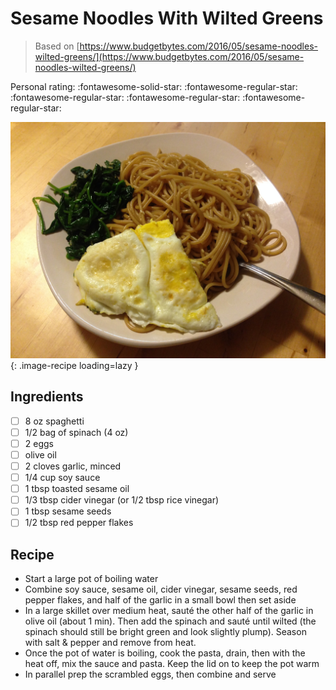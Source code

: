 <!-- Do not modify sections with "AUTO-*". They are updated by make.py -->

# Sesame Noodles With Wilted Greens

> Based on [https://www.budgetbytes.com/2016/05/sesame-noodles-wilted-greens/](https://www.budgetbytes.com/2016/05/sesame-noodles-wilted-greens/)

<!-- rating=1; (User can specify rating on scale of 1-5) -->
<!-- AUTO-UserRating -->
Personal rating: :fontawesome-solid-star: :fontawesome-regular-star: :fontawesome-regular-star: :fontawesome-regular-star: :fontawesome-regular-star:
<!-- /AUTO-UserRating -->

<!-- name_image=sesame_noodles_with_wilted_greens.jpg; (User can specify image name if multiple exist) -->
<!-- AUTO-Image -->
![sesame_noodles_with_wilted_greens.jpg](./sesame_noodles_with_wilted_greens.jpg){: .image-recipe loading=lazy }
<!-- /AUTO-Image -->

## Ingredients

* [ ] 8 oz spaghetti
* [ ] 1/2 bag of spinach (4 oz)
* [ ] 2 eggs
* [ ] olive oil
* [ ] 2 cloves garlic, minced
* [ ] 1/4 cup soy sauce
* [ ] 1 tbsp toasted sesame oil
* [ ] 1/3 tbsp cider vinegar (or 1/2 tbsp rice vinegar)
* [ ] 1 tbsp sesame seeds
* [ ] 1/2 tbsp red pepper flakes

## Recipe

* Start a large pot of boiling water
* Combine soy sauce, sesame oil, cider vinegar, sesame seeds, red pepper flakes, and half of the garlic in a small bowl then set aside
* In a large skillet over medium heat, sauté the other half of the garlic in olive oil (about 1 min). Then add the spinach and sauté until wilted (the spinach should still be bright green and look slightly plump). Season with salt & pepper and remove from heat.
* Once the pot of water is boiling, cook the pasta, drain, then with the heat off, mix the sauce and pasta. Keep the lid on to keep the pot warm
* In parallel prep the scrambled eggs, then combine and serve
